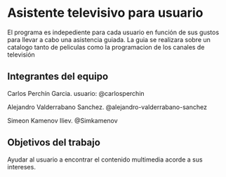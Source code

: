# Asistente televisivo para usuario  

El programa es indepediente para cada usuario en función de sus gustos para llevar a cabo una asistencia guiada.
La guia se realizara sobre un catalogo tanto de peliculas como la programacion de los canales de televisión

## Integrantes del equipo

Carlos Perchín Garcia. usuario: @carlosperchin

Alejandro Valderrabano Sanchez. @alejandro-valderrabano-sanchez

Simeon Kamenov Iliev. @Simkamenov

## Objetivos del trabajo

Ayudar al usuario a encontrar el contenido multimedia acorde a sus intereses.

